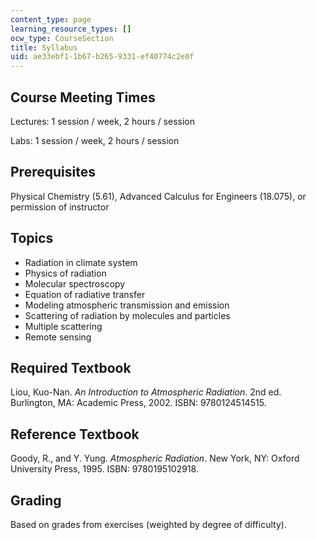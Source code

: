 ```yaml
---
content_type: page
learning_resource_types: []
ocw_type: CourseSection
title: Syllabus
uid: ae33ebf1-1b67-b265-9331-ef40774c2e0f
---
```


Course Meeting Times
--------------------

Lectures: 1 session / week, 2 hours / session

Labs: 1 session / week, 2 hours / session

Prerequisites
-------------

Physical Chemistry (5.61), Advanced Calculus for Engineers (18.075), or permission of instructor

Topics
------

*   Radiation in climate system
*   Physics of radiation
*   Molecular spectroscopy
*   Equation of radiative transfer
*   Modeling atmospheric transmission and emission
*   Scattering of radiation by molecules and particles
*   Multiple scattering
*   Remote sensing

Required Textbook
-----------------

Liou, Kuo-Nan. _An Introduction to Atmospheric Radiation_. 2nd ed. Burlington, MA: Academic Press, 2002. ISBN: 9780124514515.

Reference Textbook
------------------

Goody, R., and Y. Yung. _Atmospheric Radiation_. New York, NY: Oxford University Press, 1995. ISBN: 9780195102918.

Grading
-------

Based on grades from exercises (weighted by degree of difficulty).
